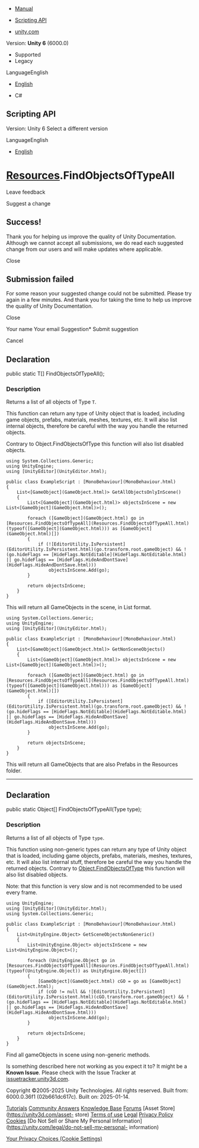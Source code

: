 [ ]()

  * [Manual](../Manual/index.html)
  * [Scripting API](../ScriptReference/index.html)

  * [unity.com](https://unity.com/)

Version: **Unity 6** (6000.0)

  * Supported
  * Legacy

LanguageEnglish

  * [English]()

  * C#

[ ](https://docs.unity3d.com)

## Scripting API

Version: Unity 6 Select a different version

LanguageEnglish

  * [English]()

#  [Resources](Resources.html).FindObjectsOfTypeAll

Leave feedback

Suggest a change

## Success!

Thank you for helping us improve the quality of Unity Documentation. Although
we cannot accept all submissions, we do read each suggested change from our
users and will make updates where applicable.

Close

## Submission failed

For some reason your suggested change could not be submitted. Please <a>try
again</a> in a few minutes. And thank you for taking the time to help us
improve the quality of Unity Documentation.

Close

Your name Your email Suggestion* Submit suggestion

Cancel

[ ]()

## Declaration

public static T[] FindObjectsOfTypeAll();

### Description

Returns a list of all objects of Type `T`.

This function can return any type of Unity object that is loaded, including
game objects, prefabs, materials, meshes, textures, etc. It will also list
internal objects, therefore be careful with the way you handle the returned
objects.  
  
Contrary to Object.FindObjectsOfType this function will also list disabled
objects.

    
    
    using System.Collections.Generic;
    using UnityEngine;
    using [UnityEditor](UnityEditor.html);  
      
    public class ExampleScript : [MonoBehaviour](MonoBehaviour.html)
    {
        List<[GameObject](GameObject.html)> GetAllObjectsOnlyInScene()
        {
            List<[GameObject](GameObject.html)> objectsInScene = new List<[GameObject](GameObject.html)>();  
      
            foreach ([GameObject](GameObject.html) go in [Resources.FindObjectsOfTypeAll](Resources.FindObjectsOfTypeAll.html)(typeof([GameObject](GameObject.html))) as [GameObject](GameObject.html)[])
            {
                if (![EditorUtility.IsPersistent](EditorUtility.IsPersistent.html)(go.transform.root.gameObject) && !(go.hideFlags == [HideFlags.NotEditable](HideFlags.NotEditable.html) || go.hideFlags == [HideFlags.HideAndDontSave](HideFlags.HideAndDontSave.html)))
                    objectsInScene.Add(go);
            }  
      
            return objectsInScene;
        }
    }
    

This will return all GameObjects in the scene, in List<GameObject> format.

    
    
    using System.Collections.Generic;
    using UnityEngine;
    using [UnityEditor](UnityEditor.html);  
      
    public class ExampleScript : [MonoBehaviour](MonoBehaviour.html)
    {
        List<[GameObject](GameObject.html)> GetNonSceneObjects()
        {
            List<[GameObject](GameObject.html)> objectsInScene = new List<[GameObject](GameObject.html)>();  
      
            foreach ([GameObject](GameObject.html) go in [Resources.FindObjectsOfTypeAll](Resources.FindObjectsOfTypeAll.html)(typeof([GameObject](GameObject.html))) as [GameObject](GameObject.html)[])
            {
                if ([EditorUtility.IsPersistent](EditorUtility.IsPersistent.html)(go.transform.root.gameObject) && !(go.hideFlags == [HideFlags.NotEditable](HideFlags.NotEditable.html) || go.hideFlags == [HideFlags.HideAndDontSave](HideFlags.HideAndDontSave.html)))
                    objectsInScene.Add(go);
            }  
      
            return objectsInScene;
        }
    }
    

This will return all GameObjects that are also Prefabs in the Resources
folder.

* * *

## Declaration

public static Object[] FindObjectsOfTypeAll(Type type);

### Description

Returns a list of all objects of Type `type`.

This function using non-generic types can return any type of Unity object that
is loaded, including game objects, prefabs, materials, meshes, textures, etc.
It will also list internal stuff, therefore be careful the way you handle the
returned objects. Contrary to
[Object.FindObjectsOfType](Object.FindObjectsOfType.html) this function will
also list disabled objects.  
  
Note: that this function is very slow and is not recommended to be used every
frame.

    
    
    using UnityEngine;
    using [UnityEditor](UnityEditor.html);
    using System.Collections.Generic;  
      
    public class ExampleScript : [MonoBehaviour](MonoBehaviour.html)
    {
        List<UnityEngine.Object> GetSceneObjectsNonGeneric()
        {
            List<UnityEngine.Object> objectsInScene = new List<UnityEngine.Object>();  
      
            foreach (UnityEngine.Object go in [Resources.FindObjectsOfTypeAll](Resources.FindObjectsOfTypeAll.html)(typeof(UnityEngine.Object)) as UnityEngine.Object[])
            {
                [GameObject](GameObject.html) cGO = go as [GameObject](GameObject.html);
                if (cGO != null && ![EditorUtility.IsPersistent](EditorUtility.IsPersistent.html)(cGO.transform.root.gameObject) && !(go.hideFlags == [HideFlags.NotEditable](HideFlags.NotEditable.html) || go.hideFlags == [HideFlags.HideAndDontSave](HideFlags.HideAndDontSave.html)))
                    objectsInScene.Add(go);
            }  
      
            return objectsInScene;
        }
    }
    

Find all gameObjects in scene using non-generic methods.

Is something described here not working as you expect it to? It might be a
**Known Issue**. Please check with the Issue Tracker at
[issuetracker.unity3d.com](https://issuetracker.unity3d.com).

Copyright ©2005-2025 Unity Technologies. All rights reserved. Built from:
6000.0.36f1 (02b661dc617c). Built on: 2025-01-14.

[Tutorials](https://unity3d.com/learn) [Community
Answers](https://answers.unity3d.com) [Knowledge
Base](https://support.unity3d.com/hc/en-us)
[Forums](https://forum.unity3d.com) [Asset Store](https://unity3d.com/asset-
store) [Terms of use](https://docs.unity3d.com/Manual/TermsOfUse.html)
[Legal](https://unity.com/legal) [Privacy
Policy](https://unity.com/legal/privacy-policy)
[Cookies](https://unity.com/legal/cookie-policy) [Do Not Sell or Share My
Personal Information](https://unity.com/legal/do-not-sell-my-personal-
information)

[Your Privacy Choices (Cookie Settings)](javascript:void\(0\);)

